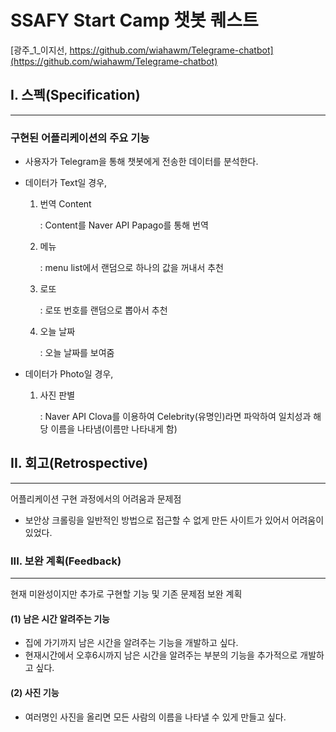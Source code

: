 # SSAFY Start Camp 챗봇 퀘스트

[광주_1_이지선, https://github.com/wiahawm/Telegrame-chatbot](https://github.com/wiahawm/Telegrame-chatbot)

## I. 스펙(Specification)

------

### 구현된 어플리케이션의 주요 기능

- 사용자가 Telegram을 통해 챗봇에게 전송한 데이터를 분석한다.

- 데이터가 Text일 경우,

  1. 번역 Content

     : Content를 Naver API Papago를 통해 번역

  2. 메뉴

     : menu list에서 랜덤으로 하나의 값을 꺼내서 추천

  3. 로또

     : 로또 번호를 랜덤으로 뽑아서 추천

  4. 오늘 날짜

     : 오늘 날짜를 보여줌


- 데이터가 Photo일 경우,

  1. 사진 판별

     : Naver API Clova를 이용하여 Celebrity(유명인)라면 파악하여 일치성과 해당 이름을 나타냄(이름만 나타내게 함) 

## II. 회고(Retrospective)

------

어플리케이션 구현 과정에서의 어려움과 문제점

- 보안상 크롤링을 일반적인 방법으로 접근할 수 없게 만든 사이트가 있어서 어려움이 있었다.

### III. 보완 계획(Feedback)

------

현재 미완성이지만 추가로 구현할 기능 및 기존 문제점 보완 계획

#### (1) 남은 시간 알려주는 기능

- 집에 가기까지 남은 시간을 알려주는 기능을 개발하고 싶다.
- 현재시간에서 오후6시까지 남은 시간을 알려주는 부분의 기능을 추가적으로 개발하고 싶다.



#### (2) 사진 기능

- 여러명인 사진을 올리면 모든 사람의 이름을 나타낼 수 있게 만들고 싶다.
